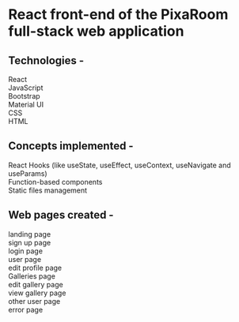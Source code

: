 # React front-end of the PixaRoom full-stack web application

## Technologies -

React\
JavaScript\
Bootstrap\
Material UI\
CSS\
HTML

## Concepts implemented -

React Hooks (like useState, useEffect, useContext, useNavigate and useParams)\
Function-based components\
Static files management

## Web pages created -

landing page\
sign up page\
login page\
user page\
edit profile page\
Galleries page\
edit gallery page\
view gallery page\
other user page\
error page
